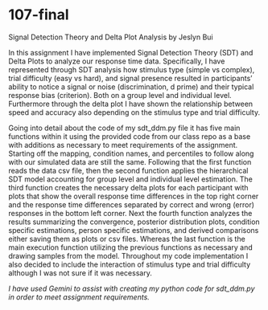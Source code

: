 # 107-final

Signal Detection Theory and Delta Plot Analysis by Jeslyn Bui

In this assignment I have implemented Signal Detection Theory (SDT) and Delta Plots to analyze our response time data. Specifically, I have represented through SDT analysis how stimulus type (simple vs complex), trial difficulty (easy vs hard), and signal presence resulted in participants’ ability to notice a signal or noise (discrimination, d prime) and their typical response bias (criterion). Both on a group level and individual level. Furthermore through the delta plot I have shown the relationship between speed and accuracy also depending on the stimulus type and trial difficulty. 

Going into detail about the code of my sdt_ddm.py file it has five main functions within it using the provided code from our class repo as a base with additions as necessary to meet requirements of the assignment. Starting off the mapping, condition names, and percentiles to follow along with our simulated data are still the same. Following that the first function reads the data csv file, then the second function applies the hierarchical SDT model accounting for group level and individual level estimation. The third function creates the necessary delta plots for each participant with plots that show the overall response time differences in the top right corner and the response time differences separated by correct and wrong (error) responses in the bottom left corner. Next the fourth function analyzes the results summarizing the convergence, posterior distribution plots, condition specific estimations, person specific estimations, and derived comparisons either saving them as plots or csv files. Whereas the last function is the main execution function utilizing the previous functions as necessary and drawing samples from the model. Throughout my code implementation I also decided to include the interaction of stimulus type and trial difficulty although I was not sure if it was necessary. 

*I have used Gemini to assist with creating my python code for sdt_ddm.py in order to meet assignment requirements.*
